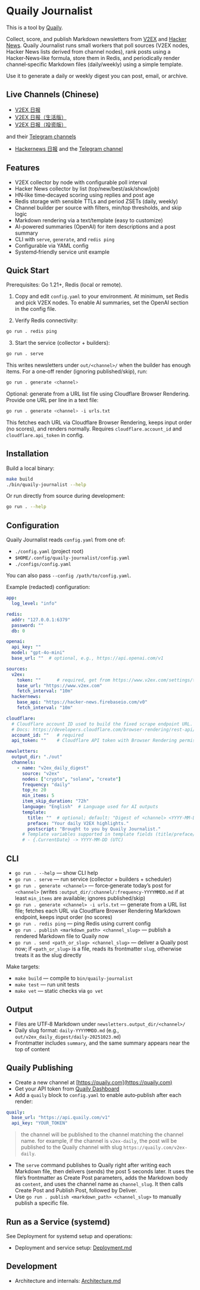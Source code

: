 # Quaily Journalist

This is a tool by [Quaily](https://quaily.com).

Collect, score, and publish Markdown newsletters from [V2EX](https://v2ex.com) and [Hacker News](https://news.ycombinator.com/news). Quaily Journalist runs small workers that poll sources (V2EX nodes, Hacker News lists derived from channel nodes), rank posts using a Hacker‑News‑like formula, store them in Redis, and periodically render channel‑specific Markdown files (daily/weekly) using a simple template.

Use it to generate a daily or weekly digest you can post, email, or archive.

## Live Channels (Chinese)

- [V2EX 日报](https://quaily.com/v2ex-daily)
- [V2EX 日报（生活版）](https://quaily.com/v2ex-daily-lifestyle)
- [V2EX 日报（投资版）](https://quaily.com/v2ex-daily-investment)

and their [Telegram channels](https://t.me/v2ex_daily)

- [Hackernews 日报](https://quaily.com/hackernews-daily) and the [Telegram channel](https://t.me/hackernews_daily_zh)

## Features

- V2EX collector by node with configurable poll interval
- Hacker News collector by list (top/new/best/ask/show/job)
- HN‑like time‑decayed scoring using replies and post age
- Redis storage with sensible TTLs and period ZSETs (daily, weekly)
- Channel builder per source with filters, min/top thresholds, and skip logic
- Markdown rendering via a text/template (easy to customize)
- AI-powered summaries (OpenAI) for item descriptions and a post summary
- CLI with `serve`, `generate`, and `redis ping`
- Configurable via YAML config
- Systemd‑friendly service unit example

## Quick Start

Prerequisites: Go 1.21+, Redis (local or remote).

1) Copy and edit `config.yaml` to your environment. At minimum, set Redis and pick V2EX nodes. To enable AI summaries, set the OpenAI section in the config file.

2) Verify Redis connectivity:

```bash
go run . redis ping
```

3) Start the service (collector + builders):

```bash
go run . serve
```

This writes newsletters under `out/<channel>/` when the builder has enough items. For a one‑off render (ignoring published/skip), run:

```bash
go run . generate <channel>
```

Optional: generate from a URL list file using Cloudflare Browser Rendering. Provide one URL per line in a text file:

```bash
go run . generate <channel> -i urls.txt
```

This fetches each URL via Cloudflare Browser Rendering, keeps input order (no scores), and renders normally. Requires `cloudflare.account_id` and `cloudflare.api_token` in config.

## Installation

Build a local binary:

```bash
make build
./bin/quaily-journalist --help
```

Or run directly from source during development:

```bash
go run . --help
```

## Configuration

Quaily Journalist reads `config.yaml` from one of:

- `./config.yaml` (project root)
- `$HOME/.config/quaily-journalist/config.yaml`
- `./configs/config.yaml`

You can also pass `--config /path/to/config.yaml`.

Example (redacted) configuration:

```yaml
app:
  log_level: "info"

redis:
  addr: "127.0.0.1:6379"
  password: ""
  db: 0

openai:
  api_key: ""
  model: "gpt-4o-mini"
  base_url: ""  # optional, e.g., https://api.openai.com/v1

sources:
  v2ex:
    token: ""      # required, get from https://www.v2ex.com/settings/tokens
    base_url: "https://www.v2ex.com"
    fetch_interval: "10m"
  hackernews:
    base_api: "https://hacker-news.firebaseio.com/v0"
    fetch_interval: "10m"

cloudflare:
  # Cloudflare account ID used to build the fixed scrape endpoint URL.
  # Docs: https://developers.cloudflare.com/browser-rendering/rest-api/
  account_id: ""   # required
  api_token: ""    # Cloudflare API token with Browser Rendering permissions

newsletters:
  output_dir: "./out"
  channels:
    - name: "v2ex_daily_digest"
      source: "v2ex"
      nodes: ["crypto", "solana", "create"]
      frequency: "daily"
      top_n: 20
      min_items: 5
      item_skip_duration: "72h"
      language: "English"  # Language used for AI outputs
      template:
        title: ""  # optional; default: "Digest of <channel> <YYYY-MM-DD>"
        preface: "Your daily V2EX highlights."
        postscript: "Brought to you by Quaily Journalist."
      # Template variables supported in template fields (title/preface/postscript):
      # - {.CurrentDate} -> YYYY-MM-DD (UTC)
```

## CLI

- `go run . --help` — show CLI help
- `go run . serve` — run service (collector + builders + scheduler)
- `go run . generate <channel>` — force‑generate today’s post for `<channel>` (writes `:output_dir/:channel/:frequency-YYYYMMDD.md` if at least `min_items` are available; ignores published/skip)
- `go run . generate <channel> -i urls.txt` — generate from a URL list file; fetches each URL via Cloudflare Browser Rendering Markdown endpoint, keeps input order (no scores)
- `go run . redis ping` — ping Redis using current config
- `go run . publish <markdown_path> <channel_slug>` — publish a rendered Markdown file to Quaily now
- `go run . send <path_or_slug> <channel_slug>` — deliver a Quaily post now; if `<path_or_slug>` is a file, reads its frontmatter `slug`, otherwise treats it as the slug directly

Make targets:

- `make build` — compile to `bin/quaily-journalist`
- `make test` — run unit tests
- `make vet` — static checks via `go vet`


## Output

- Files are UTF‑8 Markdown under `newsletters.output_dir/<channel>/`
- Daily slug format: `daily-YYYYMMDD.md` (e.g., `out/v2ex_daily_digest/daily-20251023.md`)
- Frontmatter includes `summary`, and the same summary appears near the top of content

## Quaily Publishing

- Create a new channel at [https://quaily.com](https://quaily.com)
- Get your API token from [Quaily Dashboard](https://quaily.com/dashboard/profile/apikeys#)
- Add a `quaily` block to `config.yaml` to enable auto‑publish after each render:

```yaml
quaily:
  base_url: "https://api.quaily.com/v1"
  api_key: "YOUR_TOKEN"
```

> the channel will be published to the channel matching the channel name. for example, if the channel is `v2ex-daily`, the post will be published to the Quaily channel with slug `https://quaily.com/v2ex-daily`.

 - The `serve` command publishes to Quaily right after writing each Markdown file, then delivers (sends) the post 5 seconds later. It uses the file’s frontmatter as Create Post parameters, adds the Markdown body as `content`, and uses the channel name as `channel_slug`. It then calls Create Post and Publish Post, followed by Deliver.
- Use `go run . publish <markdown_path> <channel_slug>` to manually publish a specific file.

## Run as a Service (systemd)

See Deployment for systemd setup and operations:

- Deployment and service setup: [Deployment.md](./Deployment.md)

## Development

- Architecture and internals: [Architecture.md](./Architecture.md)
